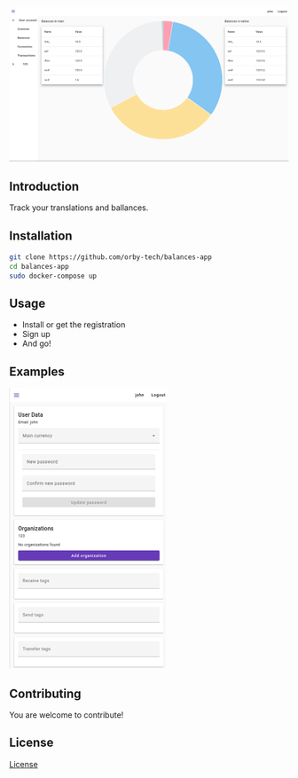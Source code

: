 ![](./README/common_page.png)

## Introduction
Track your translations and ballances.

## Installation
```sh
git clone https://github.com/orby-tech/balances-app
cd balances-app
sudo docker-compose up
```


## Usage
- Install or get the registration
- Sign up 
- And go!


## Examples
![](./README/user_account_phone_view.png)


## Contributing
You are welcome to contribute!


## License
[License](./LICENSE)